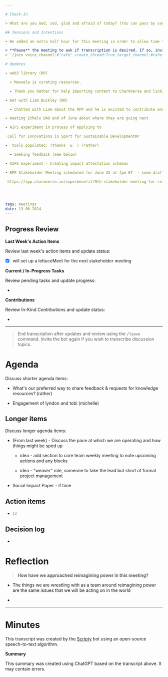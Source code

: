 ```yaml
---

# Check-In

> What are you mad, sad, glad and afraid of today? (You can pass by saying "I'm in")

## Tensions and Intentions

- We added an extra half hour for this meeting in order to allow time to discuss the social impact paper. However, if we can finish up earlier than 90 mins, that would be preferable.

> **Pause** the meeting to ask if transcription is desired. If so, invite the bot issuing the following command to the **Scripty** bot:
> `/join voice_channel:#"cafe" create_thread:True target_channel:#cafe-transcripts record_transcriptions:True`

# Updates

- web3 library (HR)

  - Manuela is curating resources.

  - Thank you Rather for help importing content to CharmVerse and linking it with the Lexicon! 

- met with Liam Buckley (HR)

  - Chatted with Liam about the RPP and he is excited to contribute and lead a local experiment with Reimagine Institute. He's going to scope out some possible experiments.

- meeting Ethelo DAO end of June about where they are going next

- AIFS experiment in process of applying to 

 Call for Innovations in Sport for Sustainable DevelopmentRP

-  tools populated. (thanks  &  ) (rather)

  - Seeking feedback (See below)

- AIFS experiment - Creating impact attestation schemas

- RPP Stakeholder Meeting scheduled for June 25 at 4pm ET  - some draft ideas for an agenda captured 

 https://app.charmverse.io/superbenefit/9th-stakeholder-meeting-for-reimagining-power-june-2024-9387048038874313 

 
 

tags: meetings
date: 13-06-2024
---
```


## Progress Review

**Last Week's Action Items**

Review last week's action items and update status:

- [x]   will set up a lettuceMeet for the next stakeholder meeting

**Current / In-Progress Tasks**

Review pending tasks and update progress:

-  

**Contributions**

Review In-Kind Contributions and update status:

- 

---

> End transcription after updates and review using the `/leave` command. Invite the bot again if you wish to transcribe discussion topics.

# Agenda

Discuss shorter agenda items:

- What's our preferred way to share feedback & requests for knowledge resources? (rather)

- Engagement of lyndon and tobi (michelle)

## Longer items

Discuss longer agenda items:

- (From last week) - Discuss the pace at which we are operating and how things might be sped up

  - idea - add section to core team weekly meeting to note upcoming actions and any blocks

  - idea - "weaver" role, someone to take the lead but short of formal project management

- Social Impact Paper - if time

## Action items

- [ ] 

## Decision log

- 

# Reflection 

> **How have we approached reimagining power in this meeting?**

- The things we are wrestling with as a team around reimagining power are the same issues that we will be acting on in the world

- 

---

# Minutes

This transcript was created by the [Scripty](https://scripty.org/) bot using an open-source speech-to-text algorithm.

**Summary**

This summary was created using ChatGPT based on the transcript above. It may contain errors.

> <Paste summary here>
> 

# 